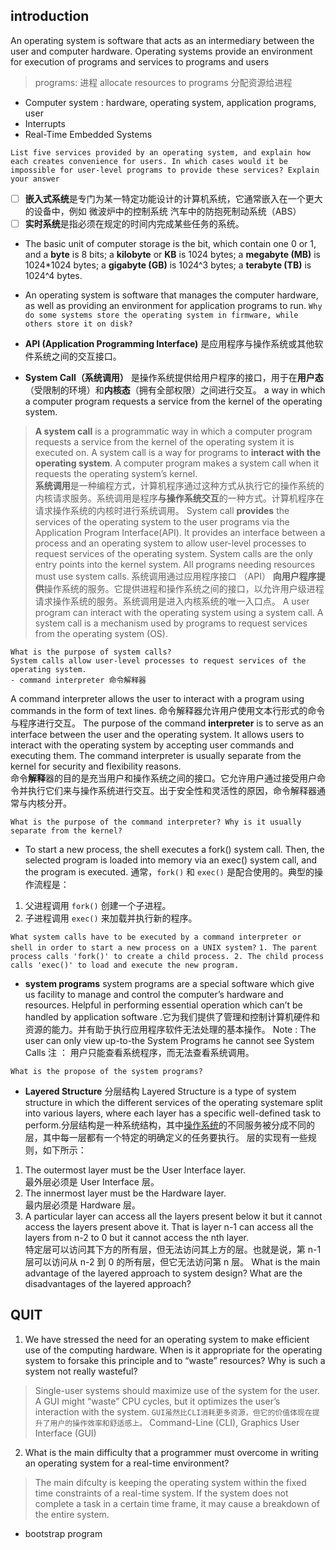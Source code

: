 

## introduction
An operating system is software that acts as an intermediary between the user and computer hardware.
Operating systems provide an environment for execution of programs and services to programs and users

> programs: 进程
> allocate resources to programs 分配资源给进程
 - Computer system :  hardware,  operating system,  application programs,  user
 - Interrupts
 - Real-Time Embedded Systems

`List five services provided by an operating system, and explain how each creates convenience for users. In which cases would it be impossible for user-level programs to provide these services? Explain your answer`
> 
 - [ ] **嵌入式系统**是专门为某一特定功能设计的计算机系统，它通常嵌入在一个更大的设备中，例如  微波炉中的控制系统  汽车中的防抱死制动系统（ABS）
 - [ ] **实时系统**是指必须在规定的时间内完成某些任务的系统。
 - The basic unit of computer storage is the bit, which contain one 0 or 1, and a **byte** is 8 bits; a **kilobyte** or **KB** is 1024 bytes; a **megabyte (MB)** is 1024*1024 bytes; a **gigabyte (GB)** is 1024^3 bytes; a **terabyte (TB)** is 1024^4 bytes.
 - An operating system is software that manages the computer hardware, as well as providing an environment for application programs to run.
  `Why do some systems store the operating system in firmware, while others store it on disk?`

- **API (Application Programming Interface)** 是应用程序与操作系统或其他软件系统之间的交互接口。
- **System Call（系统调用）** 是操作系统提供给用户程序的接口，用于在**用户态**（受限制的环境）和**内核态**（拥有全部权限）之间进行交互。
a way in which a computer program requests a service from the kernel of the operating system.
>****A system call**** is a programmatic way in which a computer program requests a service from the kernel of the operating system it is executed on. A system call is a way for programs to ****interact with the operating system****. A computer program makes a system call when it requests the operating system’s kernel.  
****系统调用****是一种编程方式，计算机程序通过这种方式从执行它的操作系统的内核请求服务。系统调用是程序****与操作系统交互****的一种方式。计算机程序在请求操作系统的内核时进行系统调用。
System call ****provides**** the services of the operating system to the user programs via the Application Program Interface(API). It provides an interface between a process and an operating system to allow user-level processes to request services of the operating system. System calls are the only entry points into the kernel system. All programs needing resources must use system calls.
系统调用通过应用程序接口 （API） ****向用户程序提供****操作系统的服务。它提供进程和操作系统之间的接口，以允许用户级进程请求操作系统的服务。系统调用是进入内核系统的唯一入口点。
A user program can interact with the operating system using a system call.
A system call is a mechanism used by programs to request services from the operating system (OS).

    What is the purpose of system calls?
    System calls allow user-level processes to request services of the operating system.
    - command interpreter 命令解释器
   A command interpreter allows the user to interact with a program using commands in the form of text lines. 命令解释器允许用户使用文本行形式的命令与程序进行交互。
   The purpose of the command **interpreter** is to serve as an interface between the user and the operating system. It allows users to interact with the operating system by accepting user commands and executing them. The command interpreter is usually separate from the kernel for security and flexibility reasons.  
命令**解释**器的目的是充当用户和操作系统之间的接口。它允许用户通过接受用户命令并执行它们来与操作系统进行交互。出于安全性和灵活性的原因，命令解释器通常与内核分开。

    What is the purpose of the command interpreter? Why is it usually separate from the kernel?
- To start a new process, the shell executes a fork() system call. Then, the selected program is loaded into memory via an exec() system call, and the program is executed.
通常，`fork()` 和 `exec()` 是配合使用的。典型的操作流程是：

1.  父进程调用 `fork()` 创建一个子进程。
2.  子进程调用 `exec()` 来加载并执行新的程序。

` What system calls have to be executed by a command interpreter or shell in order to start a new process on a UNIX system? `
`1. The parent process calls 'fork()' to create a child process.
2. The child process calls 'exec()' to load and execute the new program.`

- **system programs**
system programs are a special software which give us facility to manage and control the computer’s hardware and resources. Helpful in performing essential operation which can’t be handled by application software .它为我们提供了管理和控制计算机硬件和资源的能力。并有助于执行应用程序软件无法处理的基本操作。
Note : The user can only view up-to-the System Programs he cannot see System Calls 注 ： 用户只能查看系统程序，而无法查看系统调用。

 `What is the propose of the system programs?`

- **Layered Structure**  分层结构
Layered Structure is a type of system structure in which the different services of the operating systemare split into various layers, where each layer has a specific well-defined task to perform.分层结构是一种系统结构，其中[操作系统](https://www.geeksforgeeks.org/operating-systems/)的不同服务被分成不同的层，其中每一层都有一个特定的明确定义的任务要执行。
层的实现有一些规则，如下所示：
1.  The outermost layer must be the User Interface layer.  
    最外层必须是 User Interface 层。
2.  The innermost layer must be the Hardware layer.  
    最内层必须是 Hardware 层。
3.  A particular layer can access all the layers present below it but it cannot access the layers present above it. That is layer n-1 can access all the layers from n-2 to 0 but it cannot access the nth layer.  
    特定层可以访问其下方的所有层，但无法访问其上方的层。也就是说，第 n-1 层可以访问从 n-2 到 0 的所有层，但它无法访问第 n 层。
     What is the main advantage of the layered approach to system design? What are the disadvantages of the layered approach? 

## QUIT	
 1. We have stressed the need for an operating system to make efficient use of the computing hardware. When is it appropriate for the operating system to forsake this principle and to “waste” resources? Why is such a system not really wasteful?
> Single-user systems should maximize use of the system for the user. A GUI might “waste” CPU cycles, but it optimizes the user’s interaction with the system.
> `GUI虽然比CLI消耗更多资源，但它的价值体现在提升了用户的操作效率和舒适感上。`
> Command-Line  (CLI), Graphics  User  Interface  (GUI)
 2. What is the main difficulty that a programmer must overcome in writing an operating system for a real-time environment?
 >The main difculty is keeping the operating system within the fixed time constraints of a real-time system. If the system does not complete a task in a certain time frame, it may cause a breakdown of the entire system.

- bootstrap program



<!--stackedit_data:
eyJwcm9wZXJ0aWVzIjoidGl0bGU6IHBpY1xuYXV0aG9yOiBmZW
lcbiIsImRpc2N1c3Npb25zIjp7IjFDOFAxTWFuekFvSkZVTjki
Onsic3RhcnQiOjMyNjksImVuZCI6MzM2MCwidGV4dCI6IldoYX
QgaXMgdGhlIHB1cnBvc2Ugb2YgdGhlIGNvbW1hbmQgaW50ZXJw
cmV0ZXI/IFdoeSBpcyBpdCB1c3VhbGx5IHNlcGFyYXRlIGZyb2
3igKYifSwiWDljSnBUOWRJTFYxcXZUYyI6eyJzdGFydCI6NDI5
MywiZW5kIjo0MzM4LCJ0ZXh0IjoiYFdoYXQgaXMgdGhlIHByb3
Bvc2Ugb2YgdGhlIHN5c3RlbSBwcm9ncmFtcz9gIn0sImhpYUU0
ZVdTTW9hUUpqM0wiOnsic3RhcnQiOjUxNDUsImVuZCI6NTI2NS
widGV4dCI6IldoYXQgaXMgdGhlIG1haW4gYWR2YW50YWdlIG9m
IHRoZSBsYXllcmVkIGFwcHJvYWNoIHRvIHN5c3RlbSBkZXNpZ2
4/IFdoYXQgYXJlIHTigKYifSwiQnlpbE5KUmswaGc2aGlVaiI6
eyJzdGFydCI6NDAzLCJlbmQiOjYxNywidGV4dCI6ImBMaXN0IG
ZpdmUgc2VydmljZXMgcHJvdmlkZWQgYnkgYW4gb3BlcmF0aW5n
IHN5c3RlbSwgYW5kIGV4cGxhaW4gaG93IGVhY2ggY3JlYXTigK
YifX0sImNvbW1lbnRzIjp7Im5sMzd3ZjhSR1NmVlUwejkiOnsi
ZGlzY3Vzc2lvbklkIjoiMUM4UDFNYW56QW9KRlVOOSIsInN1Yi
I6ImdvOjEwNTI5MTMwNTUxMzgyOTk4OTAwNyIsInRleHQiOiJJ
dCByZWFkcyBjb21tYW5kcyBmcm9tIHRoZSB1c2VyIG9yIGEgZm
lsZSBhbmQgZXhlY3V0ZXMgdGhlbSwgdHVybmluZyB0aGVtIGlu
dG8gb25lIG9yIG1vcmUgc3lzdGVtIGNhbGxzLlxuICAgIEZvci
BzZWN1cml0eSBhbmQgZmxleGliaWxpdHksIGFuZCBpbnRlcnBy
ZXRlciBtYXkvaXMgc3ViamVjdCB0byBjaGFuZ2UuIiwiY3JlYX
RlZCI6MTczNDg0ODU2MzkxNX0sIjlXRDI0dmRNbWljSVE1dXAi
OnsiZGlzY3Vzc2lvbklkIjoiWDljSnBUOWRJTFYxcXZUYyIsIn
N1YiI6ImdvOjEwNTI5MTMwNTUxMzgyOTk4OTAwNyIsInRleHQi
OiJTeXN0ZW0gcHJvZ3JhbXMgY2FuIGJlIHRob3VnaHQgb2YgYX
MgYnVuZGxlcyBvZiB1c2VmdWwgc3lzdGVtIGNhbGxzLiBUaGV5
IHByb3ZpZGUgYmFzaWMgZnVuY3Rpb25hbGl0eSB0byB1c2Vycy
BzbyB0aGF0IHVzZXJzIGRvIG5vdCBuZWVkIHRvIHdyaXRlIHRo
ZWlyIG93biBwcm9ncmFtcyB0byBzb2x2ZSBjb21tb24gcHJvYm
xlbXMuXG7ns7vnu5/nqIvluo/lj6/ku6XooqvnnIvkvZzmmK/m
nInnlKjnmoTns7vnu5/osIPnlKjnmoTpm4blkIjjgILlroPku6
zkuLrnlKjmiLfmj5Dkvpvln7rmnKzlip/og73vvIzkvb/nlKjm
iLfml6DpnIDnvJblhpnoh6rlt7HnmoTnqIvluo/mnaXop6Plhr
PluLjop4Hpl67popjjgIIiLCJjcmVhdGVkIjoxNzM0ODQ4Njc2
MzA4fSwiMjR5SFAzZmtTVndLUFBtNCI6eyJkaXNjdXNzaW9uSW
QiOiJoaWFFNGVXU01vYVFKajNMIiwic3ViIjoiZ286MTA1Mjkx
MzA1NTEzODI5OTg5MDA3IiwidGV4dCI6IlRoZSBzeXN0ZW0gaX
MgZWFzaWVyIHRvIGRlYnVnIGFuZCBtb2RpZnkgYmVjYXVzZSBj
aGFuZ2VzIGFmZmVjdCBvbmx5IGxpbWl0ZWQgc2VjdGlvbnMgb2
YgdGhlIHN5c3RlbS5cbmRpc2FkdmFudGFnZSB0byB0aGUgbGF5
ZXJlZCBhcHByb2FjaCBpcyB0aGUgYXBvb3IgcGVyZm9ybWFuY2
UuIiwiY3JlYXRlZCI6MTczNDg1MDA1MDQ2OH0sImo4MVF0WVdx
VHdkb3k2TXYiOnsiZGlzY3Vzc2lvbklkIjoiaGlhRTRlV1NNb2
FRSmozTCIsInN1YiI6ImdvOjEwNTI5MTMwNTUxMzgyOTk4OTAw
NyIsInRleHQiOiJpdCBzZW5kcyBhIHJlcXVlc3QgdGhhdCBoYX
MgdG8gdHJhdmVsIHRocm91Z2ggYWxsIHRoZSBsYXllcnMgcHJl
c2VudCBpbiBiZXR3ZWVuIHRoZSB0d28gaW50ZXJhY3RpbmcgbG
F5ZXJzLiIsImNyZWF0ZWQiOjE3MzQ4NTAxOTIzNDB9LCI1cnhn
M3ZhSm9qTGwzeEFtIjp7ImRpc2N1c3Npb25JZCI6IkJ5aWxOSl
JrMGhnNmhpVWoiLCJzdWIiOiJnbzoxMDUyOTEzMDU1MTM4Mjk5
ODkwMDciLCJ0ZXh0IjoiUHJvZ3JhbSBleGVjdXRpb24uIFRoZS
BvcGVyYXRpbmcgc3lzdGVtIGxvYWRzIHRoZSBjb250ZW50cyAo
b3Igc2VjdGlvbnMpIG9mIGEgZmlsZSBpbnRvIG1lbW9yeSBhbm
QgYmVnaW5zIGl0cyBleGVjdXRpb24uIEEgdXNlci0gbGV2ZWwg
cHJvZ3JhbSBjb3VsZCBub3QgYmUgdHJ1c3RlZCB0byBwcm9wZX
JseSBhbGxvY2F0ZSBDUFUgdGltZS4gSS9PIG9wZXJhdGlvbnMu
IENvbW11bmljYXRpb25zLlxuRXJyb3IgZGV0ZWN0aW9uXG5GaW
xlLXN5c3RlbSBtYW5pcHVsYXRpb24iLCJjcmVhdGVkIjoxNzM0
ODUyNTM2Mjg0fSwiVTE3VjJHaldJOExkQW9pMiI6eyJkaXNjdX
NzaW9uSWQiOiJCeWlsTkpSazBoZzZoaVVqIiwic3ViIjoiZ286
MTA1MjkxMzA1NTEzODI5OTg5MDA3IiwidGV4dCI6IuaTjeS9nO
ezu+e7n+i0n+i0o+eoi+W6j+eahOWKoOi9veWSjOi/kOihjO+8
jOeUqOaIt+eoi+W6j+aXoOazleWPr+mdoOWcsOeuoeeQhiBDUF
Ug5pe26Ze044CC5a6D5aSE55CGIEkvTyDmk43kvZzvvIznlKjm
iLflj6rpnIDmjIflrprmk43kvZzvvIzns7vnu5/kvJrovazmja
LkuLrnoazku7bmjIfku6TvvIzpgb/lhY3nlKjmiLfnqIvluo/p
lJnor6/orr/pl67orr7lpIfmiJbotYTmupDjgILmlofku7bns7
vnu5/mk43kvZzlpoLliJvlu7rjgIHliKDpmaTlkozmnYPpmZDn
rqHnkIbnlLHmk43kvZzns7vnu5/lrozmiJDvvIznlKjmiLfml6
DpnIDlhbPlv4PlpI3mnYLnmoTnu4boioLjgILpgJrkv6Hml7bv
vIzmk43kvZzns7vnu5/otJ/otKPmlbDmja7miZPljIXjgIHkvK
DovpPlkozph43nu4TvvIznoa7kv53nvZHnu5zorr7lpIfljY/o
sIPkvb/nlKjjgILplJnor6/mo4DmtYvnlLHmk43kvZzns7vnu5
/nu5/kuIDlpITnkIbvvIzkv53miqTmlbDmja7lrozmlbTmgKfl
ubblh4/lsJHnlKjmiLfnqIvluo/nmoTlpI3mnYLmgKfjgIIiLC
JjcmVhdGVkIjoxNzM0ODUyNTQ3NzI1fX0sImhpc3RvcnkiOlst
MTE5NTg2OTc5MiwtMTMxMzQ3OTg4MywxOTQ2MjY0MzA0LC0xOD
c1MzYyMDYsOTY0NjUzNTQwLC0xNzc0NjUwMTg4LC0xNDMwNzc5
MzAsMTcxMDU0OTY5MSwtMjAxMTI3MDM4MCwtMTUwMTc5NTM4Ni
wtNTQ3Nzk4NTQ4LDc0MjMzMDMyMyw2ODg5MTI0MzQsMjAwNzk1
ODg2MywtNjg3Nzg5ODQyLDQyMDMxMTA3OV19
-->
